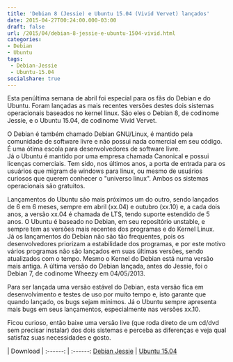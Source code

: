 ```yaml
---
title: 'Debian 8 (Jessie) e Ubuntu 15.04 (Vivid Vervet) lançados'
date: 2015-04-27T00:24:00.000-03:00
draft: false
url: /2015/04/debian-8-jessie-e-ubuntu-1504-vivid.html
categories:
- Debian
- Ubuntu
tags:
 - Debian-Jessie
 - Ubuntu-15.04
socialshare: true
--- 
```

Esta penúltima semana de abril foi especial para os fãs do Debian e do Ubuntu. Foram lançadas as mais recentes versões destes dois sistemas operacionais baseados no kernel linux. São eles o Debian 8, de codinome Jessie, e o Ubuntu 15.04, de codinome Vivid Vervet.  
 
<!--more-->

O Debian é também chamado Debian GNU/Linux, é mantido pela comunidade de software livre e não possui nada comercial em seu código. É uma ótima escola para desenvolvedores de software livre.  
Já o Ubuntu é mantido por uma empresa chamada Canonical e possui licenças comerciais. Tem sido, nos últimos anos, a porta de entrada para os usuários que migram de windows para linux, ou mesmo de usuários curiosos que querem conhecer o "universo linux". Ambos os sistemas operacionais são gratuitos.

Lançamentos do Ubuntu são mais próximos um do outro, sendo lançados de 6 em 6 meses, sempre em abril (xx.04) e outubro (xx.10) e, a cada dois anos, a versão xx.04 é chamada de LTS, tendo suporte estendido de 5 anos. O Ubuntu é baseado no Debian, em seu repositório unstable, e sempre tem as versões mais recentes dos programas e do Kernel Linux.  
Já os lançamentos do Debian não são tão frequentes, pois os desenvolvedores priorizam a estabilidade dos programas, e por este motivo vários programas não são lançados em suas últimas versões, sendo atualizados com o tempo. Mesmo o Kernel do Debian está numa versão mais antiga. A última versão do Debian lançada, antes do Jessie, foi o Debian 7, de codinome Wheezy em 04/05/2013.

Para ser lançada uma versão estável do Debian, esta versão fica em desenvolvimento e testes de uso por muito tempo e, isto garante que quando lançado, os bugs sejam mínimos. Já o Ubuntu sempre apresenta mais bugs em seus lançamentos, especialmente nas versões xx.10.

Ficou curioso, então baixe uma versão live (que roda direto de um cd/dvd sem precisar instalar) dos dois sistemas e perceba as diferenças e veja qual satisfaz suas necessidades e gosto.

| Download |
:------: | :------:
[ Debian Jessie](https://www.debian.org/CD/live/) | [ Ubuntu 15.04](http://www.ubuntu.com/download/desktop/)  
